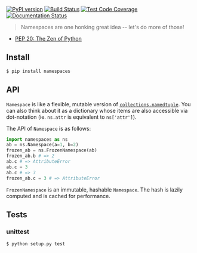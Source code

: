 [![PyPI version](https://badge.fury.io/py/namespaces.svg)](https://badge.fury.io/py/namespaces)
[![Build Status](https://travis-ci.org/pcattori/namespaces.svg?branch=master)](https://travis-ci.org/pcattori/namespaces)
[![Test Code Coverage](https://codecov.io/gh/pcattori/namespaces/branch/master/graph/badge.svg)](https://codecov.io/gh/pcattori/namespaces)
[![Documentation Status](https://readthedocs.org/projects/namespaces/badge/?version=latest)](http://namespaces.readthedocs.io/en/latest/?badge=latest)

> Namespaces are one honking great idea -- let's do more of those!
- [PEP 20: The Zen of Python](https://www.python.org/dev/peps/pep-0020/)

## Install

```bash
$ pip install namespaces
```

## API
`Namespace` is like a flexible, mutable version of [`collections.namedtuple`](https://docs.python.org/2/library/collections.html#collections.namedtuple). You can also think about it as a dictionary whose items are also accessible via dot-notation (ie. `ns.attr` is equivalent to `ns['attr']`).

The API of `Namespace` is as follows:
```python
import namespaces as ns
ab = ns.Namespace(a=1, b=2)
frozen_ab = ns.FrozenNamespace(ab)
frozen_ab.b # => 2
ab.c # => AttributeError
ab.c = 3
ab.c # => 3
frozen_ab.c = 3 # => AttributeError
```

`FrozenNamespace` is an immutable, hashable `Namespace`. The hash is lazily computed and is cached for performance.

## Tests

### unittest

```bash
$ python setup.py test
```


